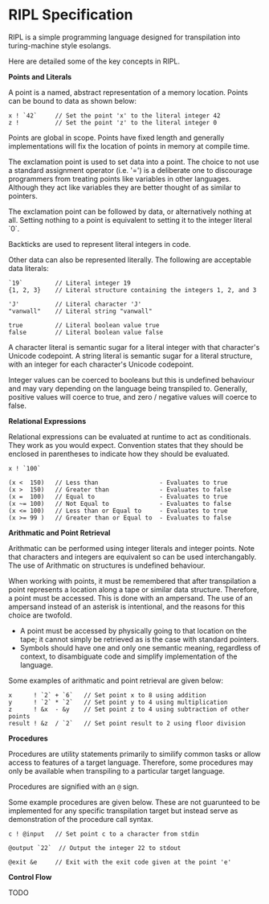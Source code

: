 # RIPL Specification

RIPL is a simple programming language designed for transpilation into turing-machine style esolangs.

Here are detailed some of the key concepts in RIPL.

**Points and Literals**

A point is a named, abstract representation of a memory location. Points can be bound to data as shown below:

    x ! `42`     // Set the point 'x' to the literal integer 42
    z !          // Set the point 'z' to the literal integer 0

Points are global in scope. Points have fixed length and generally implementations will fix the location of points in memory at compile time.

The exclamation point is used to set data into a point. The choice to not use a standard assignment operator (i.e. '=') is a deliberate one to discourage programmers from treating points like variables in other languages. Although they act like variables they are better thought of as similar to pointers.

The exclamation point can be followed by data, or alternatively nothing at all. Setting nothing to a point is equivalent to setting it to the integer literal \`0`.

Backticks are used to represent literal integers in code.

Other data can also be represented literally.
The following are acceptable data literals:

    `19`         // Literal integer 19
    {1, 2, 3}    // Literal structure containing the integers 1, 2, and 3
    
    'J'          // Literal character 'J'
    "vanwall"    // Literal string "vanwall"

    true         // Literal boolean value true
    false        // Literal boolean value false

A character literal is semantic sugar for a literal integer with that character's Unicode codepoint.
A string literal is semantic sugar for a literal structure, with an integer for each character's Unicode codepoint.

Integer values can be coerced to booleans but this is undefined behaviour and may vary depending on the language being transpiled to. Generally, positive values will coerce to true, and zero / negative values will coerce to false.

**Relational Expressions**

Relational expressions can be evaluated at runtime to act as conditionals. They work as you would expect. Convention states that they should be enclosed in parentheses to indicate how they should be evaluated.

    x ! `100`

    (x <  150)   // Less than                 - Evaluates to true
    (x >  150)   // Greater than              - Evaluates to false
    (x =  100)   // Equal to                  - Evaluates to true
    (x ~= 100)   // Not Equal to              - Evaluates to false
    (x <= 100)   // Less than or Equal to     - Evaluates to true
    (x >= 99 )   // Greater than or Equal to  - Evaluates to false

**Arithmatic and Point Retrieval**

Arithmatic can be performed using integer literals and integer points. Note that characters and integers are equivalent so can be used interchangably. The use of Arithmatic on structures is undefined behaviour.

When working with points, it must be remembered that after transpilation a point represents a location along a tape or similar data structure. Therefore, a point must be accessed. This is done with an ampersand. The use of an ampersand instead of an asterisk is intentional, and the reasons for this choice are twofold.

 * A point must be accessed by physically going to that location on the tape; it cannot simply be retrieved as is the case with standard pointers.
 * Symbols should have one and only one semantic meaning, regardless of context, to disambiguate code and simplify implementation of the language.

Some examples of arithmatic and point retrieval are given below:

    x      ! `2` + `6`   // Set point x to 8 using addition
    y      ! `2` * `2`   // Set point y to 4 using multiplication
    z      ! &x  - &y    // Set point z to 4 using subtraction of other points
    result ! &z  / `2`   // Set point result to 2 using floor division


**Procedures**

Procedures are utility statements primarily to similify common tasks or allow access to features of a target language. Therefore, some procedures may only be available when transpiling to a particular target language.

Procedures are signified with an `@` sign.

Some example procedures are given below. These are not guarunteed to be implemented for any specific transpilation target but instead serve as demonstration of the procedure call syntax.

    c ! @input   // Set point c to a character from stdin

    @output `22`  // Output the integer 22 to stdout

    @exit &e     // Exit with the exit code given at the point 'e'


**Control Flow**

TODO
